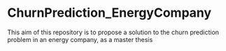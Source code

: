 # ChurnPrediction_EnergyCompany
This aim of this repository is to propose a solution to the churn prediction problem in an energy company, as a master thesis
